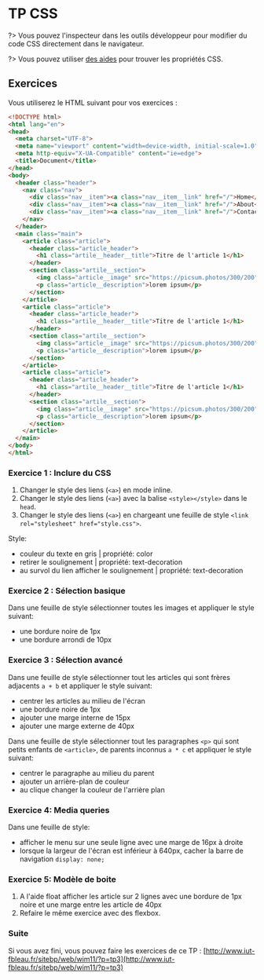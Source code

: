 <h1> TP CSS </h1>

?> Vous pouvez l'inspecteur dans les outils développeur pour modifier du code CSS directement dans le navigateur.

?> Vous pouvez utiliser [des aides](https://developer.mozilla.org/fr/docs/Web/CSS/Reference) pour trouver les propriétés CSS.


## Exercices

Vous utiliserez le HTML suivant pour vos exercices : 
```html
<!DOCTYPE html>
<html lang="en">
<head>
  <meta charset="UTF-8">
  <meta name="viewport" content="width=device-width, initial-scale=1.0">
  <meta http-equiv="X-UA-Compatible" content="ie=edge">
  <title>Document</title>
</head>
<body>
  <header class="header">
    <nav class="nav">
      <div class="nav__item"><a class="nav__item__link" href="/">Home</a></div>
      <div class="nav__item"><a class="nav__item__link" href="/">About</a></div>
      <div class="nav__item"><a class="nav__item__link" href="/">Contact</a></div>
    </nav>
  </header>
  <main class="main">
    <article class="article">
      <header class="article_header">
        <h1 class="artile__header__title">Titre de l'article 1</h1>
      </header>
      <section class="artile__section">
        <img class="article__image" src="https://picsum.photos/300/200" alt="">
        <p class="article__description">lorem ipsum</p>
      </section>
    </article>
    <article class="article">
      <header class="article_header">
        <h1 class="artile__header__title">Titre de l'article 1</h1>
      </header>
      <section class="artile__section">
        <img class="article__image" src="https://picsum.photos/300/200" alt="">
        <p class="article__description">lorem ipsum</p>
      </section>
    </article>
    <article class="article">
      <header class="article_header">
        <h1 class="artile__header__title">Titre de l'article 1</h1>
      </header>
      <section class="artile__section">
        <img class="article__image" src="https://picsum.photos/300/200" alt="">
        <p class="article__description">lorem ipsum</p>
      </section>
    </article>
  </main>
</body>
</html>
```

### Exercice 1 : Inclure du CSS

1. Changer le style des liens (`<a>`) en mode inline.
2. Changer le style des liens (`<a>`) avec la balise `<style></style>` dans le `head`.
3. Changer le style des liens (`<a>`) en chargeant une feuille de style `<link rel="stylesheet" href="style.css">`.

Style: 
  - couleur du texte en gris | propriété: color
  - retirer le soulignement | propriété: text-decoration
  - au survol du lien afficher le soulignement | propriété: text-decoration

### Exercice 2 : Sélection basique

Dans une feuille de style sélectionner toutes les images et appliquer le style suivant:
  - une bordure noire de 1px
  - une bordure arrondi de 10px
  
### Exercice 3 : Sélection avancé

Dans une feuille de style sélectionner tout les articles qui sont frères adjacents `a + b` et appliquer le style suivant:
  - centrer les articles au milieu de l'écran
  - une bordure noire de 1px
  - ajouter une marge interne de 15px
  - ajouter une marge externe de 40px


Dans une feuille de style sélectionner tout les paragraphes `<p>` qui sont petits enfants de `<article>`, de parents inconnus `a * c` et appliquer le style suivant:
  - centrer le paragraphe au milieu du parent
  - ajouter un arrière-plan de couleur
  - au clique changer la couleur de l'arrière plan

### Exercice 4: Media queries

Dans une feuille de style: 
  - afficher le menu sur une seule ligne avec une marge de 16px à droite
  - lorsque la largeur de l'écran est inférieur à 640px, cacher la barre de navigation `display: none;`


### Exercice 5: Modèle de boite 

1. A l'aide float afficher les article sur 2 lignes avec une bordure de 1px noire et une marge entre les article de 40px
2. Refaire le même exercice avec des flexbox.



### Suite 

Si vous avez fini, vous pouvez faire les exercices de ce TP : [http://www.iut-fbleau.fr/sitebp/web/wim11/?p=tp3](http://www.iut-fbleau.fr/sitebp/web/wim11/?p=tp3)
